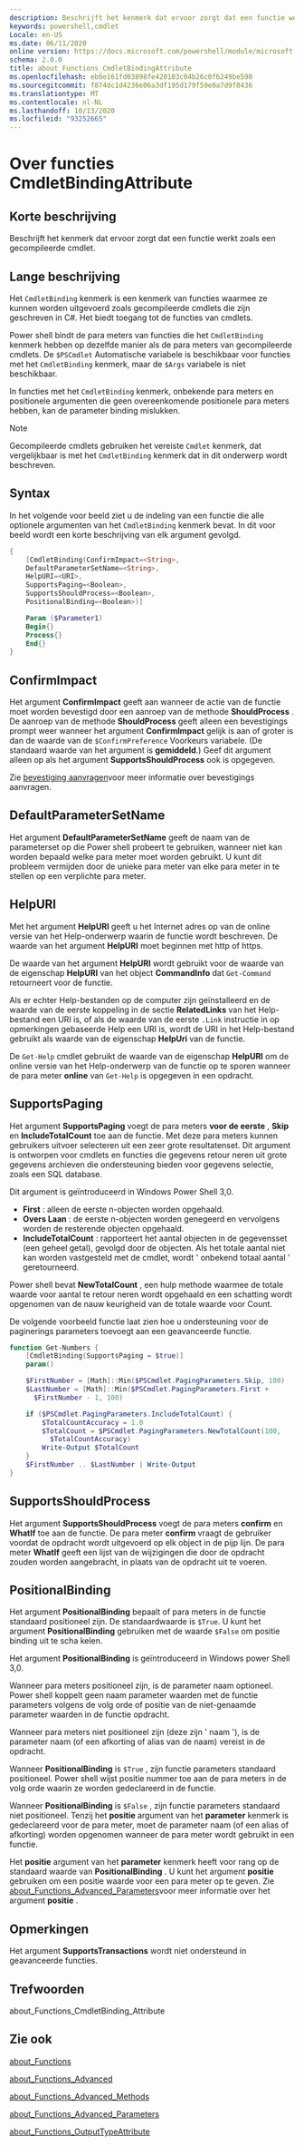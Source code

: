 ```yaml
---
description: Beschrijft het kenmerk dat ervoor zorgt dat een functie werkt zoals een gecompileerde cmdlet.
keywords: powershell,cmdlet
Locale: en-US
ms.date: 06/11/2020
online version: https://docs.microsoft.com/powershell/module/microsoft.powershell.core/about/about_functions_cmdletbindingattribute?view=powershell-7.1&WT.mc_id=ps-gethelp
schema: 2.0.0
title: about_Functions_CmdletBindingAttribute
ms.openlocfilehash: eb6e161fd03898fe420103c04b26c0f6249be590
ms.sourcegitcommit: f874dc1d4236e06a3df195d179f59e0a7d9f8436
ms.translationtype: MT
ms.contentlocale: nl-NL
ms.lasthandoff: 10/13/2020
ms.locfileid: "93252665"
---
```

# <a name="about-functions-cmdletbindingattribute"></a>Over functies CmdletBindingAttribute

## <a name="short-description"></a>Korte beschrijving
Beschrijft het kenmerk dat ervoor zorgt dat een functie werkt zoals een gecompileerde cmdlet.

## <a name="long-description"></a>Lange beschrijving

Het `CmdletBinding` kenmerk is een kenmerk van functies waarmee ze kunnen worden uitgevoerd zoals gecompileerde cmdlets die zijn geschreven in C#. Het biedt toegang tot de functies van cmdlets.

Power shell bindt de para meters van functies die het `CmdletBinding` kenmerk hebben op dezelfde manier als de para meters van gecompileerde cmdlets. De `$PSCmdlet` Automatische variabele is beschikbaar voor functies met het `CmdletBinding` kenmerk, maar de `$Args` variabele is niet beschikbaar.

In functies met het `CmdletBinding` kenmerk, onbekende para meters en positionele argumenten die geen overeenkomende positionele para meters hebben, kan de parameter binding mislukken.

> [!NOTE]
> Gecompileerde cmdlets gebruiken het vereiste `Cmdlet` kenmerk, dat vergelijkbaar is met het `CmdletBinding` kenmerk dat in dit onderwerp wordt beschreven.

## <a name="syntax"></a>Syntax

In het volgende voor beeld ziet u de indeling van een functie die alle optionele argumenten van het `CmdletBinding` kenmerk bevat. In dit voor beeld wordt een korte beschrijving van elk argument gevolgd.

```powershell
{
    [CmdletBinding(ConfirmImpact=<String>,
    DefaultParameterSetName=<String>,
    HelpURI=<URI>,
    SupportsPaging=<Boolean>,
    SupportsShouldProcess=<Boolean>,
    PositionalBinding=<Boolean>)]

    Param ($Parameter1)
    Begin{}
    Process{}
    End{}
}
```

## <a name="confirmimpact"></a>ConfirmImpact

Het argument **ConfirmImpact** geeft aan wanneer de actie van de functie moet worden bevestigd door een aanroep van de methode **ShouldProcess** . De aanroep van de methode **ShouldProcess** geeft alleen een bevestigings prompt weer wanneer het argument **ConfirmImpact** gelijk is aan of groter is dan de waarde van de `$ConfirmPreference` Voorkeurs variabele. (De standaard waarde van het argument is **gemiddeld**.) Geef dit argument alleen op als het argument **SupportsShouldProcess** ook is opgegeven.

Zie [bevestiging aanvragen](/powershell/scripting/developer/cmdlet/requesting-confirmation)voor meer informatie over bevestigings aanvragen.

## <a name="defaultparametersetname"></a>DefaultParameterSetName

Het argument **DefaultParameterSetName** geeft de naam van de parameterset op die Power shell probeert te gebruiken, wanneer niet kan worden bepaald welke para meter moet worden gebruikt. U kunt dit probleem vermijden door de unieke para meter van elke para meter in te stellen op een verplichte para meter.

## <a name="helpuri"></a>HelpURI

Met het argument **HelpURI** geeft u het Internet adres op van de online versie van het Help-onderwerp waarin de functie wordt beschreven. De waarde van het argument **HelpURI** moet beginnen met http of https.

De waarde van het argument **HelpURI** wordt gebruikt voor de waarde van de eigenschap **HelpURI** van het object **CommandInfo** dat `Get-Command` retourneert voor de functie.

Als er echter Help-bestanden op de computer zijn geïnstalleerd en de waarde van de eerste koppeling in de sectie **RelatedLinks** van het Help-bestand een URI is, of als de waarde van de eerste `.Link` instructie in op opmerkingen gebaseerde Help een URI is, wordt de URI in het Help-bestand gebruikt als waarde van de eigenschap **HelpUri** van de functie.

De `Get-Help` cmdlet gebruikt de waarde van de eigenschap **HelpURI** om de online versie van het Help-onderwerp van de functie op te sporen wanneer de para meter **online** van `Get-Help` is opgegeven in een opdracht.

## <a name="supportspaging"></a>SupportsPaging

Het argument **SupportsPaging** voegt de para meters **voor de eerste** , **Skip** en **IncludeTotalCount** toe aan de functie. Met deze para meters kunnen gebruikers uitvoer selecteren uit een zeer grote resultatenset. Dit argument is ontworpen voor cmdlets en functies die gegevens retour neren uit grote gegevens archieven die ondersteuning bieden voor gegevens selectie, zoals een SQL database.

Dit argument is geïntroduceerd in Windows Power Shell 3,0.

- **First** : alleen de eerste n-objecten worden opgehaald.
- **Overs Laan** : de eerste n-objecten worden genegeerd en vervolgens worden de resterende objecten opgehaald.
- **IncludeTotalCount** : rapporteert het aantal objecten in de gegevensset (een geheel getal), gevolgd door de objecten. Als het totale aantal niet kan worden vastgesteld met de cmdlet, wordt ' onbekend totaal aantal ' geretourneerd.

Power shell bevat **NewTotalCount** , een hulp methode waarmee de totale waarde voor aantal te retour neren wordt opgehaald en een schatting wordt opgenomen van de nauw keurigheid van de totale waarde voor Count.

De volgende voorbeeld functie laat zien hoe u ondersteuning voor de paginerings parameters toevoegt aan een geavanceerde functie.

```powershell
function Get-Numbers {
    [CmdletBinding(SupportsPaging = $true)]
    param()

    $FirstNumber = [Math]::Min($PSCmdlet.PagingParameters.Skip, 100)
    $LastNumber = [Math]::Min($PSCmdlet.PagingParameters.First +
      $FirstNumber - 1, 100)

    if ($PSCmdlet.PagingParameters.IncludeTotalCount) {
        $TotalCountAccuracy = 1.0
        $TotalCount = $PSCmdlet.PagingParameters.NewTotalCount(100,
          $TotalCountAccuracy)
        Write-Output $TotalCount
    }
    $FirstNumber .. $LastNumber | Write-Output
}
```

## <a name="supportsshouldprocess"></a>SupportsShouldProcess

Het argument **SupportsShouldProcess** voegt de para meters **confirm** en **WhatIf** toe aan de functie. De para meter **confirm** vraagt de gebruiker voordat de opdracht wordt uitgevoerd op elk object in de pijp lijn. De para meter **WhatIf** geeft een lijst van de wijzigingen die door de opdracht zouden worden aangebracht, in plaats van de opdracht uit te voeren.

## <a name="positionalbinding"></a>PositionalBinding

Het argument **PositionalBinding** bepaalt of para meters in de functie standaard positioneel zijn. De standaardwaarde is `$True`. U kunt het argument **PositionalBinding** gebruiken met de waarde `$False` om positie binding uit te scha kelen.

Het argument **PositionalBinding** is geïntroduceerd in Windows power Shell 3,0.

Wanneer para meters positioneel zijn, is de parameter naam optioneel.
Power shell koppelt geen naam parameter waarden met de functie parameters volgens de volg orde of positie van de niet-genaamde parameter waarden in de functie opdracht.

Wanneer para meters niet positioneel zijn (deze zijn ' naam '), is de parameter naam (of een afkorting of alias van de naam) vereist in de opdracht.

Wanneer **PositionalBinding** is `$True` , zijn functie parameters standaard positioneel. Power shell wijst positie nummer toe aan de para meters in de volg orde waarin ze worden gedeclareerd in de functie.

Wanneer **PositionalBinding** is `$False` , zijn functie parameters standaard niet positioneel. Tenzij het **positie** argument van het **parameter** kenmerk is gedeclareerd voor de para meter, moet de parameter naam (of een alias of afkorting) worden opgenomen wanneer de para meter wordt gebruikt in een functie.

Het **positie** argument van het **parameter** kenmerk heeft voor rang op de standaard waarde van **PositionalBinding** . U kunt het argument **positie** gebruiken om een positie waarde voor een para meter op te geven. Zie [about_Functions_Advanced_Parameters](about_Functions_Advanced_Parameters.md)voor meer informatie over het argument **positie** .

## <a name="notes"></a>Opmerkingen

Het argument **SupportsTransactions** wordt niet ondersteund in geavanceerde functies.

## <a name="keywords"></a>Trefwoorden

about_Functions_CmdletBinding_Attribute

## <a name="see-also"></a>Zie ook

[about_Functions](about_Functions.md)

[about_Functions_Advanced](about_Functions_Advanced.md)

[about_Functions_Advanced_Methods](about_Functions_Advanced_Methods.md)

[about_Functions_Advanced_Parameters](about_Functions_Advanced_Parameters.md)

[about_Functions_OutputTypeAttribute](about_Functions_OutputTypeAttribute.md)
